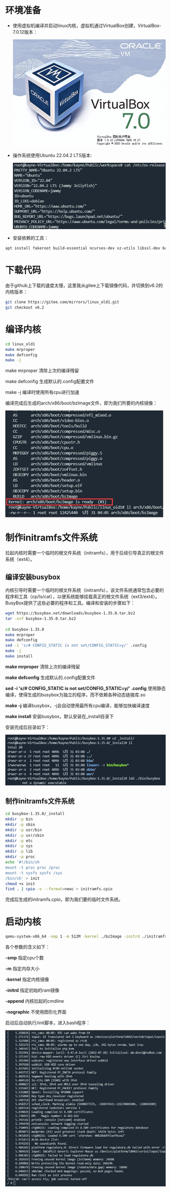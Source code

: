 # 环境准备

* 使用虚拟机编译并启动linux内核，虚拟机通过VirtualBox创建，VirtualBox-7.0.12版本：

  ![](assets/20250319_003308_image.png)
* 操作系统使用Ubuntu 22.04.2 LTS版本:

  ![](assets/20250319_003329_image.png)
* 安装依赖的工具：

```bash
apt install fakeroot build-essential ncurses-dev xz-utils libssl-dev bc flex libelf-dev bison qemu-system-x86
```

# 下载代码

由于github上下载的速度太慢，这里我从gitee上下载镜像代码，并切换到v6.2的内核版本：

```bash
git clone https://gitee.com/mirrors/linux_old1.git
git checkout v6.2
```

# 编译内核

```bash
cd linux_old1
make mrproper
make defconfig
make -j
```

make mrproper 清除上次的编译残留

make defconfig 生成默认的.config配置文件

make -j 编译时使用所有cpu进行加速

编译完成后生成的arch/x86/boot/bzImage文件，即为我们所要的内核镜像：

![](assets/20250319_003544_image.png)

# 制作initramfs文件系统

拉起内核时需要一个临时的根文件系统（initramfs），用于后续引导真正的根文件系统（ext4）。

## 编译安装busybox

内核引导时需要一个临时的根文件系统（initramfs），该文件系统通常包含必要的程序和工具（cp/ls/cat），以便系统能够挂载真正的根文件系统（ext3/ext4）。BusyBox提供了这些必要的程序和工具。编译和安装的步骤如下：

```bash
wget https://busybox.net/downloads/busybox-1.35.0.tar.bz2
tar -xvf busybox-1.35.0.tar.bz2

cd busybox-1.35.0
make mrproper
make defconfig
sed -i 's/# CONFIG_STATIC is not set/CONFIG_STATIC=y/' .config
make -j
make install
```

**make mrproper** 清除上次的编译残留

**make defconfig** 生成默认的.config配置文件

**sed -i 's/# CONFIG_STATIC is not set/CONFIG_STATIC=y/' .config** 使用静态编译，使得生成的busybox为独立的程序，而不依赖各种动态链接库.so

**make -j** 编译busybox，-j会自动使用最所有cpu编译，能够加快编译速度

**make install** 安装busybox，默认安装在_install目录下

安装完成后目录如下：

![](assets/20250319_003949_image.png)

## 制作initramfs文件系统

```bash
cd busybox-1.35.0/_install
mkdir -p bin
mkdir -p sbin
mkdir -p usr/bin
mkdir -p usr/sbin
mkdir -p etc
mkdir -p sys
mkdir -p lib
mkdir -p proc
echo '#!/bin/sh
mount -t proc proc /proc
mount -t sysfs sysfs /sys
/bin/sh' > init
chmod +x init
find . | cpio -o --format=newc > initramfs.cpio
```

完成后生成的initramfs.cpio，即为我们要的临时文件系统。

# 启动内核

```bash
qemu-system-x86_64 -smp 1 -m 512M -kernel ./bzImage -initrd ./initramfs.cpio -append "console=ttyS0" -nographic
```

各个参数的含义如下：

**-smp** 指定cpu个数

**-m** 指定内存大小

**-kernel** 指定内核镜像

**-initrd** 指定初始的ram镜像

**-append** 内核拉起的cmdline

**-nographic** 不使用图形化界面

启动后自动执行/init脚本，进入bash程序：

![](assets/20250319_003621_image.png)
